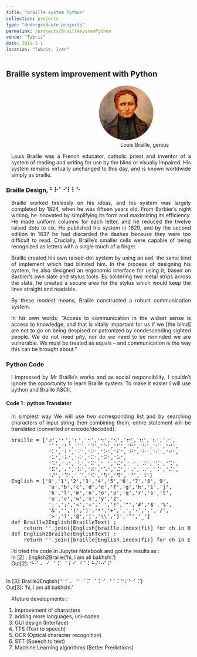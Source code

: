```yaml
---
title: "Braille system Python"
collection: projects
type: "Undergraduate projects"
permalink: /projects/BraillesystemPython
venue: "Tabriz"
date: 2019-1-1
location: "Tabriz, Iran"
---
```


<h2>Braille system improvement with Python</h2>


<img src="/images/projects/LouisBraille.jpg" alt="LouisBraille.jpg" style="width:30%;margin-left:50%;">
<figcaption style="text-align: center;margin-left:50%;">Louis Braille, genius</figcaption>
 

<p align="justify" style="padding-left: 1em">Louis Braille was a French educator, catholic priest and inventor of a system of reading and writing for use by the blind or visually impaired. His system remains virtually unchanged to this day, and is known worldwide simply as braille.</p>

<h3>Braille Design, ⠃⠗⠁⠊⠇⠇⠑</h3>
<p align="justify" style="padding-left: 1em">Braille worked tirelessly on his ideas, and his system was largely completed by 1824, when he was fifteen years old. From Barbier’s night writing, he innovated by simplifying its form and maximizing its efficiency. He made uniform columns for each letter, and he reduced the twelve raised dots to six. He published his system in 1829, and by the second edition in 1837 he had discarded the dashes because they were too difficult to read. Crucially, Braille’s smaller cells were capable of being recognized as letters with a single touch of a finger.</p>

<p align="justify" style="padding-left: 1em">Braille created his own raised-dot system by using an awl, the same kind of implement which had blinded him. In the process of designing his system, he also designed an ergonomic interface for using it, based on Barbier’s own slate and stylus tools. By soldering two metal strips across the slate, he created a secure area for the stylus which would keep the lines straight and readable.</p>

<p align="justify" style="padding-left: 1em">By these modest means, Braille constructed a robust communication system.</p>

<p align="justify" style="padding-left: 1em">In his own words: “Access to communication in the widest sense is access to knowledge, and that is vitally important for us if we [the blind] are not to go on being despised or patronized by condescending sighted people. We do not need pity, nor do we need to be reminded we are vulnerable. We must be treated as equals – and communication is the way this can be brought about.”</p>

<h3>Python Code</h3>
<p align="justify" style="padding-left: 1em">I impressed by Mr Braille’s works and as social responsibility, I couldn’t ignore the opportunity to learn Braille system. To make it easier I will use python and Braille ASCII.</p>

<h4>Code 1 : python Translator</h4>
<p align="justify" style="padding-left: 1em">In simplest way We will use two corresponding list and by searching characters of input string then combining them, entire statement will be translated (converted or encode/decoded).</p>
<pre align="justify" style="padding-left: 1em">
braille = ['⠴','⠂','⠆','⠒','⠲','⠢','⠖','⠶','⠦','⠔',
			'⠁','⠃','⠉','⠙','⠑','⠋','⠛','⠓','⠊','⠚',
			'⠅','⠇','⠍','⠝','⠕','⠏','⠟','⠗','⠎','⠞',
			'⠥','⠧','⠺','⠭','⠽','⠵',
			'⠱','⠰','⠣','⠿','⠀','⠮','⠐','⠼','⠫','⠩',
			'⠯','⠄','⠷','⠾','⠡','⠬','⠠','⠤','⠨','⠌',
			'⠜','⠹','⠈','⠪','⠳','⠻','⠘','⠸']
English = ['0','1','2','3','4','5','6','7','8','9',
			'a','b','c','d','e','f','g','h','i','j',
			'k','l','m','n','o','p','q','r','s','t',
			'u','v','w','x','y','z',
			':',';','<','=',' ','!','"','#','$','%',
			'&','','(',')','*','+',',','-','.','/',
			'>','?','@','[','\\',']','^','_']
def Braille2English(BrailleText) :
	return ''.join([English[braille.index(fi)] for ch in BrailleText for fi in braille if ch == fi])
def English2Braiile(EnglishText) :
	return ''.join([braille[English.index(fi)] for ch in EnglishText for fi in English if ch == fi])
</pre>
<p align="justify" style="padding-left: 1em">I’d tried the code in Jupyter Notebook and got the results as :  <br>
In [2] : English2Braiile(‘hi, i am ali bakhshi.’)  <br>
Out[2]: ‘⠓⠊⠠⠀⠊⠀⠁⠍⠀⠁⠇⠊⠀⠃⠁⠅⠓⠎⠓⠊⠨’  <br><br>

In  [3]: Braille2English(‘⠓⠊⠠⠀⠊⠀⠁⠍⠀⠁⠇⠊⠀⠃⠁⠅⠓⠎⠓⠊⠨’)  <br>
Out[3]: ‘hi, i am ali bakhshi.’</p>

<p align="justify" style="padding-left: 1em">#future developments :  </p>
 <ol>
  <li>improvement of characters</li>
  <li>adding more languages, uni-codes</li>
  <li>GUI design (Interface)</li>
  <li>TTS (Text to speech)</li>
  <li>OCR (Optical character recognition)</li>
  <li>STT (Speech to text)</li>
  <li>Machine Learning algorithms (Better Predictions)</li>
</ol>
